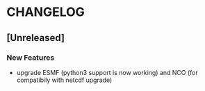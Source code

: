 # CHANGELOG


## [Unreleased]

### New Features
- upgrade ESMF (python3 support is now working) and NCO (for compatibily with netcdf upgrade)






